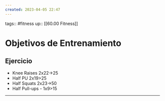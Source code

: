 ```yaml
---
created: 2023-04-05 22:47
---
```

tags:: #fitness
up:: [[60.00 Fitness]]
# Objetivos de Entrenamiento

## Ejercicio
- Knee Raises 2x22->25
- Half PU 2x19>25
- Half Squats 2x23->50
- Half Pull-ups - 1x9>15

___
